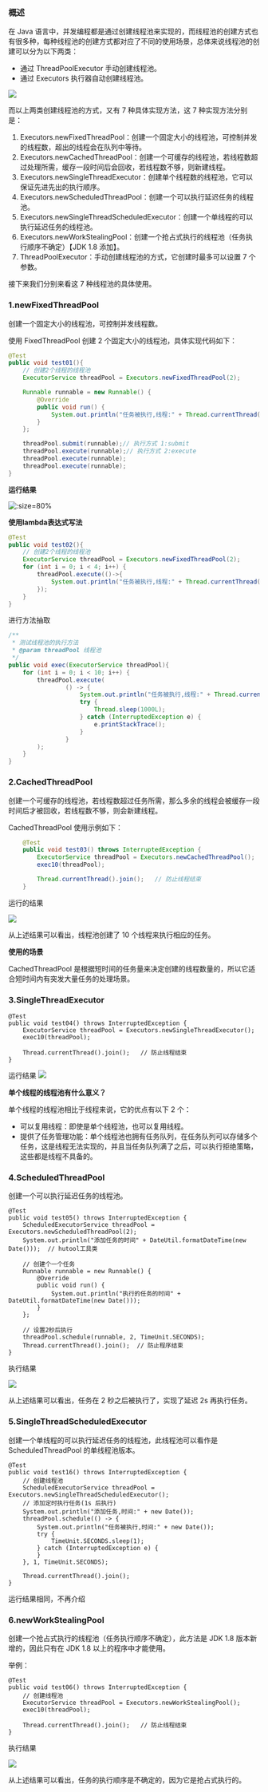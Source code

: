 ### 概述

在 Java 语言中，并发编程都是通过创建线程池来实现的，而线程池的创建方式也有很多种，每种线程池的创建方式都对应了不同的使用场景，总体来说线程池的创建可以分为以下两类：

- 通过 ThreadPoolExecutor 手动创建线程池。
- 通过 Executors 执行器自动创建线程池。

![](large/e6c9d24ely1h1f1pe3aunj20te09ogm4.jpg)



而以上两类创建线程池的方式，又有 7 种具体实现方法，这 7 种实现方法分别是：

1. Executors.newFixedThreadPool：创建一个固定大小的线程池，可控制并发的线程数，超出的线程会在队列中等待。
2. Executors.newCachedThreadPool：创建一个可缓存的线程池，若线程数超过处理所需，缓存一段时间后会回收，若线程数不够，则新建线程。
3. Executors.newSingleThreadExecutor：创建单个线程数的线程池，它可以保证先进先出的执行顺序。
4. Executors.newScheduledThreadPool：创建一个可以执行延迟任务的线程池。
5. Executors.newSingleThreadScheduledExecutor：创建一个单线程的可以执行延迟任务的线程池。
6. Executors.newWorkStealingPool：创建一个抢占式执行的线程池（任务执行顺序不确定）【JDK 1.8 添加】。
7. ThreadPoolExecutor：手动创建线程池的方式，它创建时最多可以设置 7 个参数。

接下来我们分别来看这 7 种线程池的具体使用。

### 1.newFixedThreadPool

创建一个固定大小的线程池，可控制并发线程数。

使用 FixedThreadPool 创建 2 个固定大小的线程池，具体实现代码如下：

```java
@Test
public void test01(){
    // 创建2个线程的线程池
    ExecutorService threadPool = Executors.newFixedThreadPool(2);

    Runnable runnable = new Runnable() {
        @Override
        public void run() {
            System.out.println("任务被执行,线程:" + Thread.currentThread().getName());
        }
    };

    threadPool.submit(runnable);// 执行方式 1:submit
    threadPool.execute(runnable);// 执行方式 2:execute
    threadPool.execute(runnable);
    threadPool.execute(runnable);
}
```

**运行结果**

![](large/e6c9d24ely1h1f1ypdoqsj210m0a40tw.jpg ':size=80%')

**使用lambda表达式写法**

```java
@Test
public void test02(){
    // 创建2个线程的线程池
    ExecutorService threadPool = Executors.newFixedThreadPool(2);
    for (int i = 0; i < 4; i++) {
        threadPool.execute(()->{
            System.out.println("任务被执行,线程:" + Thread.currentThread().getName());
        });
    }
}
```

进行方法抽取

```Java
/**
 * 测试线程池的执行方法
 * @param threadPool 线程池
 */
public void exec(ExecutorService threadPool){
    for (int i = 0; i < 10; i++) {
        threadPool.execute(
                () -> {
                    System.out.println("任务被执行,线程:" + Thread.currentThread().getName());
                    try {
                        Thread.sleep(1000L);
                    } catch (InterruptedException e) {
                        e.printStackTrace();
                    }
                }
        );
    }
}
```

### 2.CachedThreadPool

创建一个可缓存的线程池，若线程数超过任务所需，那么多余的线程会被缓存一段时间后才被回收，若线程数不够，则会新建线程。

CachedThreadPool 使用示例如下：

```java
    @Test
    public void test03() throws InterruptedException {
        ExecutorService threadPool = Executors.newCachedThreadPool();
        exec10(threadPool);

        Thread.currentThread().join();   // 防止线程结束
    }
```

运行的结果

![](large/e6c9d24ely1h1f25ntnekj21140ewq52.jpg)

从上述结果可以看出，线程池创建了 10 个线程来执行相应的任务。

**使用的场景**

CachedThreadPool 是根据短时间的任务量来决定创建的线程数量的，所以它适合短时间内有突发大量任务的处理场景。


### 3.SingleThreadExecutor

```
@Test
public void test04() throws InterruptedException {
    ExecutorService threadPool = Executors.newSingleThreadExecutor();
    exec10(threadPool);

    Thread.currentThread().join();   // 防止线程结束
}
```

运行结果
![](large/e6c9d24ely1h1f2cpqsotj212c0em40m.jpg)

**单个线程的线程池有什么意义？**

单个线程的线程池相比于线程来说，它的优点有以下 2 个：

- 可以复用线程：即使是单个线程池，也可以复用线程。
- 提供了任务管理功能：单个线程池也拥有任务队列，在任务队列可以存储多个任务，这是线程无法实现的，并且当任务队列满了之后，可以执行拒绝策略，这些都是线程不具备的。

###  4.ScheduledThreadPool

创建一个可以执行延迟任务的线程池。

```
@Test
public void test05() throws InterruptedException {
    ScheduledExecutorService threadPool = Executors.newScheduledThreadPool(2);
    System.out.println("添加任务的时间" + DateUtil.formatDateTime(new Date()));  // hutool工具类

    // 创建个一个任务
    Runnable runnable = new Runnable() {
        @Override
        public void run() {
            System.out.println("执行的任务的时间" + DateUtil.formatDateTime(new Date()));
        }
    };

    // 设置2秒后执行
    threadPool.schedule(runnable, 2, TimeUnit.SECONDS);
    Thread.currentThread().join();  // 防止程序结束
}
```

执行结果

![](large/e6c9d24ely1h1f2z6a0bcj20yu046gm7.jpg)

从上述结果可以看出，任务在 2 秒之后被执行了，实现了延迟 2s 再执行任务。

### 5.SingleThreadScheduledExecutor

创建一个单线程的可以执行延迟任务的线程池，此线程池可以看作是 ScheduledThreadPool 的单线程池版本。

```
@Test
public void test16() throws InterruptedException {
    // 创建线程池
    ScheduledExecutorService threadPool = Executors.newSingleThreadScheduledExecutor();
    // 添加定时执行任务(1s 后执行)
    System.out.println("添加任务,时间:" + new Date());
    threadPool.schedule(() -> {
        System.out.println("任务被执行,时间:" + new Date());
        try {
            TimeUnit.SECONDS.sleep(1);
        } catch (InterruptedException e) {
        }
    }, 1, TimeUnit.SECONDS);

    Thread.currentThread().join();
}
```

运行结果相同，不再介绍

### 6.newWorkStealingPool

创建一个抢占式执行的线程池（任务执行顺序不确定），此方法是 JDK 1.8 版本新增的，因此只有在 JDK 1.8 以上的程序中才能使用。

举例：

```
@Test
public void test06() throws InterruptedException {
    // 创建线程池
    ExecutorService threadPool = Executors.newWorkStealingPool();
    exec10(threadPool);

    Thread.currentThread().join();   // 防止线程结束
}
```

执行结果

![](large/e6c9d24ely1h1f39wmhm1j20ik0bqmyw.jpg)

从上述结果可以看出，任务的执行顺序是不确定的，因为它是抢占式执行的。























